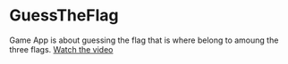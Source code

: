 # GuessTheFlag
Game App is about guessing the flag that is where belong to amoung the three flags. 
[Watch the video](https://twitter.com/imadzguy/status/1197082530622648320?s=20)
